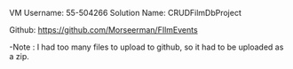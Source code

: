 VM Username: 55-504266
Solution Name: CRUDFilmDbProject

Github: https://github.com/Morseerman/FIlmEvents

-Note : I had too many files to upload to github, so it had to be uploaded as a zip.
